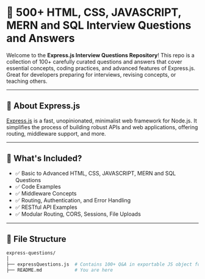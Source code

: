 # 📘 500+ HTML, CSS, JAVASCRIPT, MERN and SQL Interview Questions and Answers

Welcome to the **Express.js Interview Questions Repository**! This repo is a collection of 100+ carefully curated questions and answers that cover essential concepts, coding practices, and advanced features of Express.js. Great for developers preparing for interviews, revising concepts, or teaching others.

---

## 📌 About Express.js

[Express.js](https://expressjs.com/) is a fast, unopinionated, minimalist web framework for Node.js. It simplifies the process of building robust APIs and web applications, offering routing, middleware support, and more.

---

## 🧠 What's Included?

- ✅ Basic to Advanced HTML, CSS, JAVASCRIPT, MERN and SQL Questions
- ✅ Code Examples
- ✅ Middleware Concepts
- ✅ Routing, Authentication, and Error Handling
- ✅ RESTful API Examples
- ✅ Modular Routing, CORS, Sessions, File Uploads

---

## 📂 File Structure

```bash
express-questions/
│
├── expressQuestions.js  # Contains 100+ Q&A in exportable JS object format
├── README.md            # You are here
